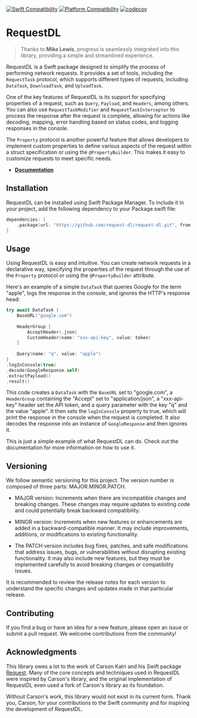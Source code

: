 [![Swift Compatibility](https://img.shields.io/endpoint?url=https%3A%2F%2Fswiftpackageindex.com%2Fapi%2Fpackages%2Frequest-dl%2Frequest-dl%2Fbadge%3Ftype%3Dswift-versions)](https://swiftpackageindex.com/request-dl/request-dl)
[![Platform Compatibility](https://img.shields.io/endpoint?url=https%3A%2F%2Fswiftpackageindex.com%2Fapi%2Fpackages%2Frequest-dl%2Frequest-dl%2Fbadge%3Ftype%3Dplatforms)](https://swiftpackageindex.com/request-dl/request-dl)
[![codecov](https://codecov.io/gh/request-dl/request-dl/branch/main/graph/badge.svg?token=MW5J053T85)](https://codecov.io/gh/request-dl/request-dl)

# RequestDL

> Thanks to **Mike Lewis**, progress is seamlessly integrated into this library,
providing a simple and streamlined experience.

RequestDL is a Swift package designed to simplify the process of performing network
requests. It provides a set of tools, including the `RequestTask` protocol, which
supports different types of requests, including `DataTask`, `DownloadTask`, and 
`UploadTask`.

One of the key features of RequestDL is its support for specifying properties of a
request, such as `Query`, `Payload`, and `Headers`, among others. You can also use 
`RequestTaskModifier` and `RequestTaskInterceptor` to process the response after the request is 
complete, allowing for actions like decoding, mapping, error handling based on status
codes, and logging responses in the console.

The `Property` protocol is another powerful feature that allows developers to
implement custom properties to define various aspects of the request within a 
struct specification or using the `@PropertyBuilder`. This makes it easy to customize 
requests to meet specific needs.

- **[Documentation](https://request-dl.github.io/request-dl/documentation/requestdl/)**

## Installation

RequestDL can be installed using Swift Package Manager. To include it in your project,
add the following dependency to your Package.swift file:

```swift
dependencies: [
    .package(url: "https://github.com/request-dl/request-dl.git", from: "2.2.0")
]
```

## Usage

Using RequestDL is easy and intuitive. You can create network requests in a 
declarative way, specifying the properties of the request through the use of 
the `Property` protocol or using the `@PropertyBuilder` attribute.

Here's an example of a simple `DataTask` that queries Google for the term "apple", 
logs the response in the console, and ignores the HTTP's response head:

```swift
try await DataTask {
    BaseURL("google.com")
    
    HeaderGroup {
        AcceptHeader(.json)
        CustomHeader(name: "xxx-api-key", value: token)
    }
    
    Query(name: "q", value: "apple")
}
.logInConsole(true)
.decode(GoogleResponse.self)
.extractPayload()
.result()
```

This code creates a `DataTask` with the `BaseURL` set to "google.com", a `HeaderGroup`
containing the "Accept" set to "application/json", a "xxx-api-key" header set the API 
token, and a query parameter with the key "q" and the value "apple". It then sets the 
`logInConsole` property to true, which will print the response in the console when
the request is completed. It also decodes the response into an instance of 
`GoogleResponse` and then ignores it.

This is just a simple example of what RequestDL can do. Check out the documentation
for more information on how to use it.

## Versioning

We follow semantic versioning for this project. The version number is composed of three parts: MAJOR.MINOR.PATCH.

- MAJOR version: Increments when there are incompatible changes and breaking changes. These changes may require updates to existing code and could potentially break backward compatibility.

- MINOR version: Increments when new features or enhancements are added in a backward-compatible manner. It may include improvements, additions, or modifications to existing functionality.

- The PATCH version includes bug fixes, patches, and safe modifications that address issues, bugs, or vulnerabilities without disrupting existing functionality. It may also include new features, but they must be implemented carefully to avoid breaking changes or compatibility issues.

It is recommended to review the release notes for each version to understand the specific changes and updates made in that particular release.

## Contributing

If you find a bug or have an idea for a new feature, please open an issue or 
submit a pull request. We welcome contributions from the community!

## Acknowledgments

This library owes a lot to the work of Carson Katri and his Swift package 
[Request](https://github.com/carson-katri/swift-request). Many of the core 
concepts and techniques used in RequestDL were inspired by Carson's library, and 
the original implementation of RequestDL even used a fork of Carson's library as
its foundation. 

Without Carson's work, this library would not exist in its current form. Thank you, 
Carson, for your contributions to the Swift community and for inspiring the development 
of RequestDL.
